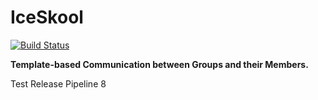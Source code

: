 # IceSkool

[![Build Status](https://dev.azure.com/iceSkool/iceSkoolProject/_apis/build/status/iceSkoolPipeline?branchName=master)](https://dev.azure.com/iceSkool/iceSkoolProject/_build/latest?definitionId=5&branchName=master)

**Template-based Communication between Groups and their Members.**

Test Release Pipeline 8
